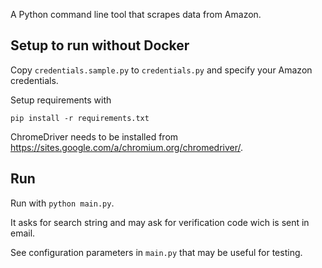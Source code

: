A Python command line tool that scrapes data from Amazon.


## Setup to run without Docker

Copy `credentials.sample.py` to `credentials.py` and specify your Amazon credentials.

Setup requirements with

`pip install -r requirements.txt`

ChromeDriver needs to be installed from <https://sites.google.com/a/chromium.org/chromedriver/>.


## Run

Run with `python main.py`.

It asks for search string and may ask for verification code wich is sent in email.

See configuration parameters in `main.py` that may be useful for testing.
